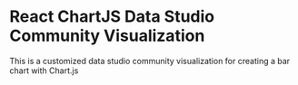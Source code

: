 # React ChartJS Data Studio Community Visualization

This is a customized data studio community visualization for creating a bar chart with Chart.js

